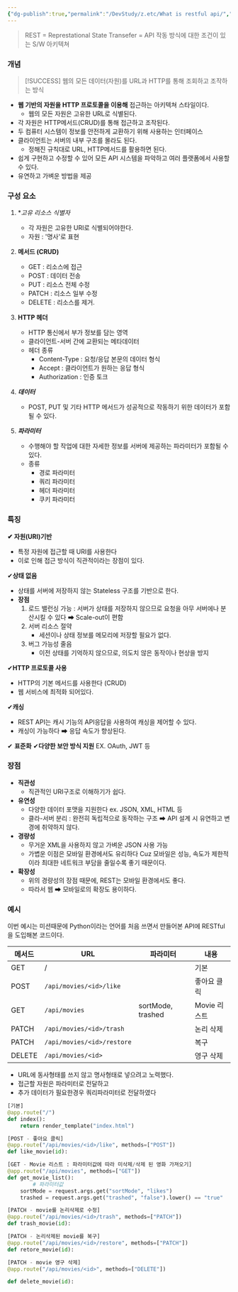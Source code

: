 ```yaml
---
{"dg-publish":true,"permalink":"/DevStudy/z.etc/What is restful api/","noteIcon":"","created":"2025-06-05T08:57:21.136+09:00","updated":"2025-06-05T08:57:21.175+09:00"}
---
```



> REST = Represtational State Transefer = API 작동 방식에 대한 조건이 있는 S/W 아키텍쳐
### 개념 
> [!SUCCESS] 웹의 모든 데이터(자원)를 URL과 HTTP를 통해 조회하고 조작하는 방식 

- **웹 기반의 자원을 HTTP 프로토콜을 이용해** 접근하는 아키텍쳐 스타일이다.
	- 웹의 모든 자원은 고유한 URL로 식별된다.
- 각 자원은 HTTP메서드(CRUD)를 통해 접근하고 조작된다.
- 두 컴퓨터 시스템이 정보를 안전하게 교환하기 위해 사용하는 인터페이스 
- 클라이언트는 서버의 내부 구조를 몰라도 된다.
	- 정해진 규칙대로 URL, HTTP메서드를 활용하면 된다.
- 쉽게 구현하고 수정할 수 있어 모든 API 시스템을 파악하고 여러 플랫폼에서 사용할 수 있다.
- 유연하고 가벼운 방법을 제공 

### 구성 요소 

1. **고유 리소스 식별자*   
	- 각 자원은 고유한 URI로 식별되어야한다.
	- 자원 : '명사'로 표현
	
2. **메서드 (CRUD)**
	- GET : 리소스에 접근
	- POST : 데이터 전송 
	- PUT : 리소스 전체 수정 
	- PATCH : 리소스 일부 수정 
	- DELETE : 리소스를 제거. 
	  
3. **HTTP 헤더** 
	- HTTP 통신에서 부가 정보를 담는 영역
	- 클라이언트-서버 간에 교환되는 메타데이터 
	- 헤더 종류
		- Content-Type : 요청/응답 본문의 데이터 형식
		- Accept : 클라이언트가 원하는 응답 형식
		- Authorization : 인증 토크 
4. _**데이터**_
	- POST, PUT 및 기타 HTTP 메서드가 성공적으로 작동하기 위한 데이터가 포함될 수 있다.
5. _**파라미터**_
	- 수행해야 할 작업에 대한 자세한 정보를 서버에 제공하는 파라미터가 포함될 수 있다. 
	- 종류 
		- 경로 파라미터 
		- 쿼리 파라미터 
		- 헤더 파라미터
		- 쿠키 파라미터 

### 특징 

**✔ 자원(URI)기반**
- 특정 자원에 접근할 때 URI를 사용한다 
- 이로 인해 접근 방식이 직관적이라는 장점이 있다.

 ✔**상태 없음**
- 상태를 서버에 저장하지 않는 Stateless 구조를 기반으로 한다. 
- **장점** 
	1. 로드 밸런싱 가능 : 서버가 상태를 저장하지 않으므로 요청을 아무 서버에나 분산시킬 수 있다 ➡  Scale-out이 편함 
	2. 서버 리소스 절약 
		- 세션이나 상태 정보를 메모리에 저장할 필요가 없다.
	3.  버그 가능성 줄음
		- 이전 상태를 기억하지 않으므로, 의도치 않은 동작이나 현상을 방지 

✔**HTTP 프로토콜 사용** 
- HTTP의 기본 메서드를 사용한다 (CRUD)
- 웹 서비스에 최적화 되어있다.

 ✔**캐싱** 
- REST API는 캐시 기능의 API응답을 사용하여 캐싱을 제어할 수 있다.
- 캐싱이 가능하다 ➡ 응답 속도가 향상된다.

✔ **표준화** 
✔**다양한 보안 방식 지원** EX. OAuth, JWT 등 


### 장점 
- **직관성**
	- 직관적인 URI구조로 이해하기가 쉽다. 
- **유연성** 
	- 다양한 데이터 포맷을 지원한다  ex. JSON, XML, HTML 등 
	- 클라-서버 분리 : 완전히 독립적으로 동작하는 구조 ➡ API 설계 시 유연하고 변경에 취약하지 않다. 
- **경량성**
	- 무거운 XML을 사용하지 않고 가벼운 JSON 사용 가능
	- 가볍운 이점은 모바일 환경에서도 유리하다 Cuz 모바일은 성능, 속도가 제한적이라 최대한 네트워크 부담을 줄일수록 좋기 때문이다.
- **확장성**
	- 위의 경량성의 장점 때문에, REST는 모바일 환경에서도 좋다.
	- 따라서 웹 ➡ 모바일로의 확장도 용이하다.

### 예시 

이번 예시는 미션때문에 Python이라는 언어를 처음 쓰면서 만들어본 API에 RESTful을 도입해본 코드이다.

| 메서드    | URL                        | 파라미터              | 내용        |
| ------ | -------------------------- | ----------------- | --------- |
| GET    | /                          |                   | 기본        |
| POST   | `/api/movies/<id>/like`    |                   | 좋아요 클릭    |
| GET    | `/api/movies`              | sortMode, trashed | Movie 리스트 |
| PATCH  | `/api/movies/<id>/trash`   |                   | 논리 삭제     |
| PATCH  | `/api/movies/<id>/restore` |                   | 복구        |
| DELETE | `/api/movies/<id>`         |                   | 영구 삭제     |
- URL에 동사형태를 쓰지 않고 명사형태로 넣으려고 노력했다.
- 접근할 자원은 파라미터로 전달하고 
- 추가 데이터가 필요한경우 쿼리파라미터로 전달하였다

```python
[기본]
@app.route("/")
def index():
    return render_template("index.html")

[POST - 좋아요 클릭]
@app.route("/api/movies/<id>/like", methods=["POST"])
def like_movie(id):

[GET - Movie 리스트 : 파라미터값에 따라 미삭제/삭제 된 영화 가져오기]
@app.route("/api/movies", methods=["GET"])
def get_movie_list():
		# 파라미터값 
    sortMode = request.args.get("sortMode", "likes")
    trashed = request.args.get("trashed", "false").lower() == "true"

[PATCH - movie를 논리삭제로 수정]
@app.route("/api/movies/<id>/trash", methods=["PATCH"])
def trash_movie(id):

[PATCH - 논리삭제된 movie를 복구]
@app.route("/api/movies/<id>/restore", methods=["PATCH"])
def retore_movie(id):

[PATCH - movie 영구 삭제]
@app.route("/api/movies/<id>", methods=["DELETE"])

def delete_movie(id):
```


